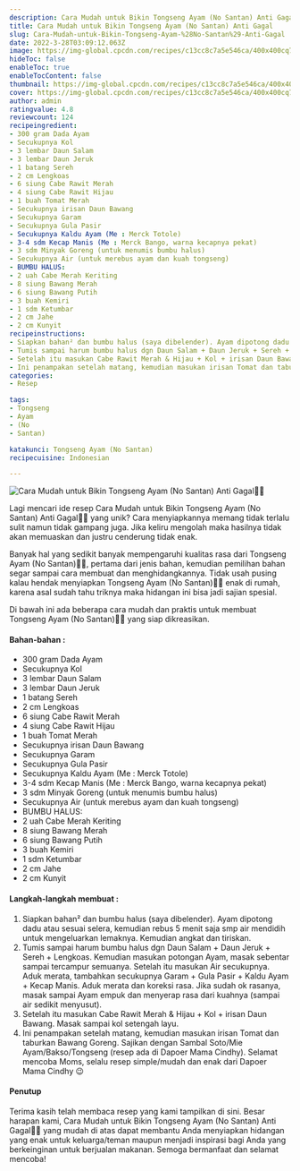 ```yaml
---
description: Cara Mudah untuk Bikin Tongseng Ayam (No Santan) Anti Gagal"
title: Cara Mudah untuk Bikin Tongseng Ayam (No Santan) Anti Gagal
slug: Cara-Mudah-untuk-Bikin-Tongseng-Ayam-%28No-Santan%29-Anti-Gagal
date: 2022-3-28T03:09:12.063Z
image: https://img-global.cpcdn.com/recipes/c13cc8c7a5e546ca/400x400cq70/photo.jpg
hideToc: false
enableToc: true
enableTocContent: false
thumbnail: https://img-global.cpcdn.com/recipes/c13cc8c7a5e546ca/400x400cq70/photo.jpg
cover: https://img-global.cpcdn.com/recipes/c13cc8c7a5e546ca/400x400cq70/photo.jpg
author: admin
ratingvalue: 4.8
reviewcount: 124
recipeingredient:
- 300 gram Dada Ayam
- Secukupnya Kol
- 3 lembar Daun Salam
- 3 lembar Daun Jeruk
- 1 batang Sereh
- 2 cm Lengkoas
- 6 siung Cabe Rawit Merah
- 4 siung Cabe Rawit Hijau
- 1 buah Tomat Merah
- Secukupnya irisan Daun Bawang
- Secukupnya Garam
- Secukupnya Gula Pasir
- Secukupnya Kaldu Ayam (Me : Merck Totole)
- 3-4 sdm Kecap Manis (Me : Merck Bango, warna kecapnya pekat)
- 3 sdm Minyak Goreng (untuk menumis bumbu halus)
- Secukupnya Air (untuk merebus ayam dan kuah tongseng)
- BUMBU HALUS:
- 2 uah Cabe Merah Keriting
- 8 siung Bawang Merah
- 6 siung Bawang Putih
- 3 buah Kemiri
- 1 sdm Ketumbar
- 2 cm Jahe
- 2 cm Kunyit
recipeinstructions:
- Siapkan bahan² dan bumbu halus (saya dibelender). Ayam dipotong dadu atau sesuai selera, kemudian rebus 5 menit saja smp air mendidih untuk mengeluarkan lemaknya. Kemudian angkat dan tiriskan.
- Tumis sampai harum bumbu halus dgn Daun Salam + Daun Jeruk + Sereh + Lengkoas. Kemudian masukan potongan Ayam, masak sebentar sampai tercampur semuanya. Setelah itu masukan Air secukupnya. Aduk merata, tambahkan secukupnya Garam + Gula Pasir + Kaldu Ayam + Kecap Manis. Aduk merata dan koreksi rasa. Jika sudah ok rasanya, masak sampai Ayam empuk dan menyerap rasa dari kuahnya (sampai air sedikit menyusut).
- Setelah itu masukan Cabe Rawit Merah & Hijau + Kol + irisan Daun Bawang. Masak sampai kol setengah layu.
- Ini penampakan setelah matang, kemudian masukan irisan Tomat dan taburkan Bawang Goreng. Sajikan dengan Sambal Soto/Mie Ayam/Bakso/Tongseng (resep ada di Dapoer Mama Cindhy). Selamat mencoba Moms, selalu resep simple/mudah dan enak dari Dapoer Mama Cindhy 😉
categories:
- Resep

tags:
- Tongseng
- Ayam
- (No
- Santan)

katakunci: Tongseng Ayam (No Santan)
recipecuisine: Indonesian

---
```


![Cara Mudah untuk Bikin Tongseng Ayam (No Santan) Anti Gagal👩‍🍳](https://img-global.cpcdn.com/recipes/c13cc8c7a5e546ca/400x400cq70/photo.jpg)

Lagi mencari ide resep Cara Mudah untuk Bikin Tongseng Ayam (No Santan) Anti Gagal👩‍🍳 yang unik? Cara menyiapkannya memang tidak terlalu sulit namun tidak gampang juga. Jika keliru mengolah maka hasilnya tidak akan memuaskan dan justru cenderung tidak enak.

Banyak hal yang sedikit banyak mempengaruhi kualitas rasa dari Tongseng Ayam (No Santan)👩‍🍳, pertama dari jenis bahan, kemudian pemilihan bahan segar sampai cara membuat dan menghidangkannya. Tidak usah pusing kalau hendak menyiapkan Tongseng Ayam (No Santan)👩‍🍳 enak di rumah, karena asal sudah tahu triknya maka hidangan ini bisa jadi sajian spesial.

Di bawah ini ada beberapa cara mudah dan praktis untuk membuat Tongseng Ayam (No Santan)👩‍🍳 yang siap dikreasikan.

<!--inarticleads1-->

#### Bahan-bahan :

- 300 gram Dada Ayam
- Secukupnya Kol
- 3 lembar Daun Salam
- 3 lembar Daun Jeruk
- 1 batang Sereh
- 2 cm Lengkoas
- 6 siung Cabe Rawit Merah
- 4 siung Cabe Rawit Hijau
- 1 buah Tomat Merah
- Secukupnya irisan Daun Bawang
- Secukupnya Garam
- Secukupnya Gula Pasir
- Secukupnya Kaldu Ayam (Me : Merck Totole)
- 3-4 sdm Kecap Manis (Me : Merck Bango, warna kecapnya pekat)
- 3 sdm Minyak Goreng (untuk menumis bumbu halus)
- Secukupnya Air (untuk merebus ayam dan kuah tongseng)
- BUMBU HALUS:
- 2 uah Cabe Merah Keriting
- 8 siung Bawang Merah
- 6 siung Bawang Putih
- 3 buah Kemiri
- 1 sdm Ketumbar
- 2 cm Jahe
- 2 cm Kunyit

<!--inarticleads2-->

#### Langkah-langkah membuat :

1. Siapkan bahan² dan bumbu halus (saya dibelender). Ayam dipotong dadu atau sesuai selera, kemudian rebus 5 menit saja smp air mendidih untuk mengeluarkan lemaknya. Kemudian angkat dan tiriskan.
1. Tumis sampai harum bumbu halus dgn Daun Salam + Daun Jeruk + Sereh + Lengkoas. Kemudian masukan potongan Ayam, masak sebentar sampai tercampur semuanya. Setelah itu masukan Air secukupnya. Aduk merata, tambahkan secukupnya Garam + Gula Pasir + Kaldu Ayam + Kecap Manis. Aduk merata dan koreksi rasa. Jika sudah ok rasanya, masak sampai Ayam empuk dan menyerap rasa dari kuahnya (sampai air sedikit menyusut).
1. Setelah itu masukan Cabe Rawit Merah & Hijau + Kol + irisan Daun Bawang. Masak sampai kol setengah layu.
1. Ini penampakan setelah matang, kemudian masukan irisan Tomat dan taburkan Bawang Goreng. Sajikan dengan Sambal Soto/Mie Ayam/Bakso/Tongseng (resep ada di Dapoer Mama Cindhy). Selamat mencoba Moms, selalu resep simple/mudah dan enak dari Dapoer Mama Cindhy 😉

#### Penutup

Terima kasih telah membaca resep yang kami tampilkan di sini. Besar harapan kami, Cara Mudah untuk Bikin Tongseng Ayam (No Santan) Anti Gagal👩‍🍳 yang mudah di atas dapat membantu Anda menyiapkan hidangan yang enak untuk keluarga/teman maupun menjadi inspirasi bagi Anda yang berkeinginan untuk berjualan makanan. Semoga bermanfaat dan selamat mencoba!